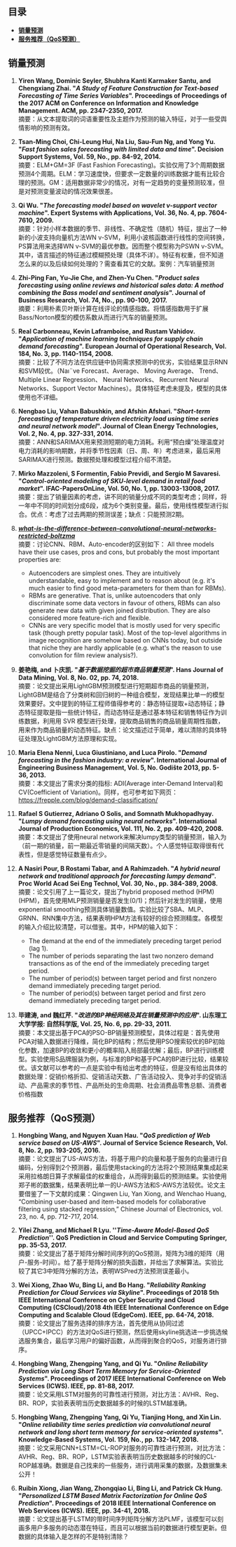 ## 目录

- [**销量预测**](#demand_forecast)
- [**服务推荐（QoS预测）**](#service_recommendation)

##  <span id="demand_forecast">销量预测</span> 

1.	**Yiren Wang, Dominic Seyler, Shubhra Kanti Karmaker Santu, and Chengxiang Zhai. "***A Study of Feature Construction for Text-based Forecasting of Time Series Variables***". Proceedings of Proceedings of the 2017 ACM on Conference on Information and Knowledge Management. ACM, pp. 2347-2350, 2017.**  
摘要：从文本提取词的词语重要性及主题作为预测的输入特征，对于一些受舆情影响的预测有效。

2.	**Tsan-Ming Choi, Chi-Leung Hui, Na Liu, Sau-Fun Ng, and Yong Yu. "***Fast fashion sales forecasting with limited data and time***". Decision Support Systems, Vol. 59, No., pp. 84-92, 2014.**  
摘要：ELM+GM=3F (Fast Fashion Forecasting)。实验仅用了3个周期数据预测4个周期。ELM：学习速度快，但要求一定数量的训练数据才能有比较合理的预测。GM：适用数据非常少的情况，对有一定趋势的变量预测较准，但是对预测变量波动的情况效果很差。

3.	**Qi Wu. "***The forecasting model based on wavelet ν-support vector machine***". Expert Systems with Applications, Vol. 36, No. 4, pp. 7604-7610, 2009.**  
摘要：针对小样本数据的季节、非线性、不确定性（随机）特征，提出了一种新的小波支持向量机方法WN v-SVM，利用小波核函数进行线性的空间转换，PS算法用来选择WN v-SVM的最优参数。因而整个模型称为PSWN v-SVM。其中，语言描述的特征通过模糊预处理（具体不详）。特征有权重，但不知道怎么来的以及后续如何处理的？需查看其它的文献。案例：汽车销量预测
 
4.	**Zhi-Ping Fan, Yu-Jie Che, and Zhen-Yu Chen. "***Product sales forecasting using online reviews and historical sales data: A method combining the Bass model and sentiment analysis***". Journal of Business Research, Vol. 74, No., pp. 90-100, 2017.**  
摘要：利用朴素贝叶斯计算在线评论的情感指数。将情感指数用于扩展Bass/Norton模型的模仿系数从而进行汽车的销量预测。

5.	**Real Carbonneau, Kevin Laframboise, and Rustam Vahidov. "***Application of machine learning techniques for supply chain demand forecasting***". European Journal of Operational Research, Vol. 184, No. 3, pp. 1140-1154, 2008.**  
摘要：比较了不同方法在供应链中协同需求预测中的优劣，实验结果显示RNN和SVM较优。（Naı¨ve Forecast、Average、 Moving Average、 Trend、 Multiple Linear Regression、 Neural Networks、 Recurrent Neural   Networks、Support Vector Machines）。具体特征考虑未提及，模型的具体使用也不详细。

6.	**Nengbao Liu, Vahan Babushkin, and Afshin Afshari. "***Short-term forecasting of temperature driven electricity load using time series and neural network model***". Journal of Clean Energy Technologies, Vol. 2, No. 4, pp. 327-331, 2014.**  
摘要：ANN和SARIMAX用来预测短期的电力消耗。利用“预白燥”处理温度对电力消耗的影响期数，并将季节性因素（日、周、年）考虑进来，最后采用SARIMAX进行预测。数据预处理和模型过程介绍不清楚。

7.	**Mirko Mazzoleni, S Formentin, Fabio Previdi, and Sergio M Savaresi. "***Control-oriented modeling of SKU-level demand in retail food market***". IFAC-PapersOnLine, Vol. 50, No. 1, pp. 13003-13008, 2017.**  
摘要：提出了销量因素的考虑，讲不同的销量分成不同的类型考虑；同样，将一年中不同的时间划分成6段，成为6个类别变量。最后，使用线性模型进行拟合。优点：考虑了过去两期的预测误差；缺点：只能预测2期。

8. ***[what-is-the-difference-between-convolutional-neural-networks-restricted-boltzma](https://stats.stackexchange.com/questions/114385/what-is-the-difference-between-convolutional-neural-networks-restricted-boltzma)***  
摘要：讨论CNN、RBM、Auto-encoder的区别如下：
All three models have their use cases, pros and cons, but probably the most important properties are: 
   - Autoencoders are simplest ones. They are intuitively understandable, easy to implement and to reason about (e.g. it's much easier to find good meta-parameters for them than for RBMs). 
   - RBMs are generative. That is, unlike autoencoders that only discriminate some data vectors in favour of others, RBMs can also generate new data with given joined distribution. They are also considered more feature-rich and flexible.
   - CNNs are very specific model that is mostly used for very specific task (though pretty popular task). Most of the top-level algorithms in image recognition are somehow based on CNNs today, but outside that niche they are hardly applicable (e.g. what's the reason to use convolution for film review analysis?).

9.	**姜艳梅, and 卜庆凯. "***基于数据挖掘的超市商品销量预测***". Hans Journal of Data Mining, Vol. 8, No. 02, pp. 74, 2018.**  
摘要：论文提出采用LightGBM预测模型进行短期超市商品的销量预测，LightGBM是结合了分类树和回归树的一种组合模型，发现结果比单一的模型效果要好。文中提到的特征工程师值得参考的：静态特征提取+动态特征；静态特征提取是指一些统计特征，而动态特征是通过基本特征和销售特征作为训练数据，利用用 SVR 模型进行处理，提取商品销售的商品销量周期性指数，用来作为商品销量的动态特征。缺点：论文描述过于简单，难以清除的具体特征处理及LightGBM方法原理和实现。

10.	**Maria Elena Nenni, Luca Giustiniano, and Luca Pirolo. "***Demand forecasting in the fashion industry: a review***". International Journal of Engineering Business Management, Vol. 5, No. Godište 2013, pp. 5-36, 2013.**  
摘要：本文提出了需求分类的指标: ADI(Average inter‐Demand Interval)和CV(Coefficient of Variation)。同样，也可参考如下网页：https://frepple.com/blog/demand-classification/

11.	**Rafael S Gutierrez, Adriano O Solis, and Somnath Mukhopadhyay. "***Lumpy demand forecasting using neural networks***". International Journal of Production Economics, Vol. 111, No. 2, pp. 409-420, 2008.**  
摘要：本文提出了使用neural network来解决lumpy类型的销量预测，输入为（前一期的销量，前一期最近零销量的间隔天数）。个人感觉特征取得很有代表性，但是感觉特征数量有点少。

12.	**A Nasiri Pour, B Rostami Tabar, and A Rahimzadeh. "***A hybrid neural network and traditional approach for forecasting lumpy demand***". Proc World Acad Sei Eng Technol, Vol. 30, No., pp. 384-389, 2008.**  
摘要：论文引用了上一篇论文，提出了hybrid proposed method (HPM) (HPM)，首先使用MLP预测销量是否发生(0/1)；然后针对发生的销量，使用exponential smoothing预测具体销量数值。实验比较了SBA、MLP、GRNN、RNN集中方法，结果表明HPM方法有较好的综合预测精度。各模型的输入介绍比较清楚，可以借鉴。其中，HPM的输入如下： 
      - The demand at the end of the immediately preceding target period (lag 1). 
      - The number of periods separating the last two nonzero demand transactions as of the end of the immediately preceding target period. 
      - The number of period(s) between target period and first nonzero demand immediately preceding target period. 
      - The number of period(s) between target period and first zero demand immediately preceding target period.

13.	**毕建涛, and 魏红芹. "***改进的BP神经网络及其在销量预测中的应用***". 山东理工大学学报: 自然科学版, Vol. 25, No. 6, pp. 29-33, 2011.**  
摘要：本文提出基于PCA的PSO-BP销量预测模型，具体过程是：首先使用PCA对输入数据进行降维，简化BP的结构；然后使用PSO搜索较优的BP初始化参数，加速BP的收敛和更小的概率陷入局部最优解；最后，BP进行训练模型。实验使用S品牌服装为例，与标准的BP和基于PCA的BP进行比较，结果较优。该文献可以参考的一点是实验中有给出考虑的特征，但是没有给出具体的数据处理：促销价格折扣、促销活动天数、广告活动投入、竞争对手的促销活动、产品需求的季节性、产品所处的生命周期、社会消费品零售总额、消费者价格指数

##  <span id="service_recommendation">服务推荐（QoS预测）</span> 
1.	**Hongbing Wang, and Nguyen Xuan Hau. "***QoS prediction of Web service based on US-AWS***". Journal of Service Science Research, Vol. 8, No. 2, pp. 193-205, 2016.**  
摘要：论文提出了US-AWS方法，将基于用户的向量和基于服务的向量进行自编码，分别得到2个预测器，最后使用stacking的方法将2个预测结果集成起来采用拉格朗日算子求解最佳的权重组合，从而得到最后的预测结果。实验使用郑子彬的数据集，结果表明比单一的U-AWS方法和S-AWS方法较优。论文主要借鉴了一下文献的成果：Qingwen Liu, Yan Xiong, and Wenchao Huang, “Combining user-based and item-based models for collaborative filtering using stacked regression,” Chinese Journal of Electronics, vol. 23, no. 4, pp. 712-717, 2014.

2.	**Yilei Zhang, and Michael R Lyu. ''***Time-Aware Model-Based QoS Prediction***''.  QoS Prediction in Cloud and Service Computing Springer, pp. 35-53, 2017.**  
摘要：论文提出了基于矩阵分解时间序列的QoS预测，矩阵为3维的矩阵（用户-服务-时间）。给了基于矩阵分解的损失函数，并给出了求解算法。实验比较了其它3中矩阵分解的方法，表明WSPred方法预测误差最小。
   
3.	**Wei Xiong, Zhao Wu, Bing Li, and Bo Hang. "***Reliability Ranking Prediction for Cloud Services via Skyline***". Proceedings of 2018 5th IEEE International Conference on Cyber Security and Cloud Computing (CSCloud)/2018 4th IEEE International Conference on Edge Computing and Scalable Cloud (EdgeCom). IEEE, pp. 64-74, 2018.**    
摘要：论文提出了服务选择的排序方法，首先使用从协同过滤（UPCC+IPCC）的方法对QoS进行预测，然后使用skyline挑选进一步挑选候选服务集合，最后学习用户的偏好函数，从而得到聚合的QoS，对服务进行排序。

4.	**Hongbing Wang, Zhengping Yang, and Qi Yu. "***Online Reliability Prediction via Long Short Term Memory for Service-Oriented Systems***". Proceedings of 2017 IEEE International Conference on Web Services (ICWS). IEEE, pp. 81-88, 2017.**  
摘要：论文采用LSTM对服务的可靠性进行预测，对比方法：AVHR、Reg、BR、ROP，实验表表明当历史数据越多的时候的LSTM越准确。

5.	**Hongbing Wang, Zhengping Yang, Qi Yu, Tianjing Hong, and Xin Lin. "***Online reliability time series prediction via convolutional neural network and long short term memory for service-oriented systems***". Knowledge-Based Systems, Vol. 159, No., pp. 132-147, 2018.**  
摘要：论文采用CNN+LSTM=CL-ROP对服务的可靠性进行预测，对比方法：AVHR、Reg、BR、ROP，LSTM实验表表明当历史数据越多的时候的CL-ROP越准确。数据是自己找来的一些服务，进行调用采集的数据，及数据集未公开！

6.	**Ruibin Xiong, Jian Wang, Zhongqiao Li, Bing Li, and Patrick Ck Hung. "***Personalized LSTM Based Matrix Factorization for Online QoS Prediction***". Proceedings of 2018 IEEE International Conference on Web Services (ICWS). IEEE, pp. 34-41, 2018.**  
摘要：论文提出基于LSTM的带时间序列矩阵分解方法PLMF，该模型可以刻画多用户多服务的动态潜在特征，而且可以根据当前的数据进行模型更新。但数据的具体输入是怎样的不是特别清除？
